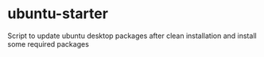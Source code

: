 # ubuntu-starter
Script to update ubuntu desktop packages after clean installation and install some required packages
